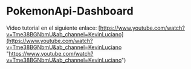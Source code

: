 # PokemonApi-Dashboard

Video tutorial en el siguiente enlace: 
[https://www.youtube.com/watch?v=Tme38BGNbmU&ab_channel=KevinLuciano](https://www.youtube.com/watch?v=Tme38BGNbmU&ab_channel=KevinLuciano "https://www.youtube.com/watch?v=Tme38BGNbmU&ab_channel=KevinLuciano")

